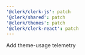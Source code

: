 ```yaml
---
'@clerk/clerk-js': patch
'@clerk/shared': patch
'@clerk/themes': patch
'@clerk/clerk-react': patch
---
```


Add theme-usage telemetry
